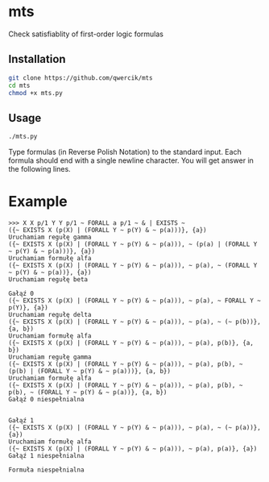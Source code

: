 # mts
Check satisfiablity of first-order logic formulas

## Installation
```bash
git clone https://github.com/qwercik/mts
cd mts
chmod +x mts.py
```

## Usage
```bash
./mts.py
```
Type formulas (in Reverse Polish Notation) to the standard input.
Each formula should end with a single newline character. You will get answer in the following lines.

# Example
```
>>> X X p/1 Y Y p/1 ~ FORALL a p/1 ~ & | EXISTS ~
({~ EXISTS X (p(X) | (FORALL Y ~ p(Y) & ~ p(a)))}, {a})
Uruchamiam regułę gamma
({~ EXISTS X (p(X) | (FORALL Y ~ p(Y) & ~ p(a))), ~ (p(a) | (FORALL Y ~ p(Y) & ~ p(a)))}, {a})
Uruchamiam formułę alfa
({~ EXISTS X (p(X) | (FORALL Y ~ p(Y) & ~ p(a))), ~ p(a), ~ (FORALL Y ~ p(Y) & ~ p(a))}, {a})
Uruchamiam regułę beta

Gałąź 0
({~ EXISTS X (p(X) | (FORALL Y ~ p(Y) & ~ p(a))), ~ p(a), ~ FORALL Y ~ p(Y)}, {a})
Uruchamiam regułę delta
({~ EXISTS X (p(X) | (FORALL Y ~ p(Y) & ~ p(a))), ~ p(a), ~ (~ p(b))}, {a, b})
Uruchamiam formułę alfa
({~ EXISTS X (p(X) | (FORALL Y ~ p(Y) & ~ p(a))), ~ p(a), p(b)}, {a, b})
Uruchamiam regułę gamma
({~ EXISTS X (p(X) | (FORALL Y ~ p(Y) & ~ p(a))), ~ p(a), p(b), ~ (p(b) | (FORALL Y ~ p(Y) & ~ p(a)))}, {a, b})
Uruchamiam formułę alfa
({~ EXISTS X (p(X) | (FORALL Y ~ p(Y) & ~ p(a))), ~ p(a), p(b), ~ p(b), ~ (FORALL Y ~ p(Y) & ~ p(a))}, {a, b})
Gałąź 0 niespełnialna


Gałąź 1
({~ EXISTS X (p(X) | (FORALL Y ~ p(Y) & ~ p(a))), ~ p(a), ~ (~ p(a))}, {a})
Uruchamiam formułę alfa
({~ EXISTS X (p(X) | (FORALL Y ~ p(Y) & ~ p(a))), ~ p(a), p(a)}, {a})
Gałąź 1 niespełnialna

Formuła niespełnialna
```
